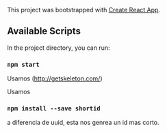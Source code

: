This project was bootstrapped with [Create React App](https://github.com/facebook/create-react-app).

## Available Scripts

In the project directory, you can run:

### `npm start`

Usamos (http://getskeleton.com/)<br />

Usamos 
### `npm install --save shortid` 

a diferencia de uuid, esta nos genrea un id mas corto. <br />

